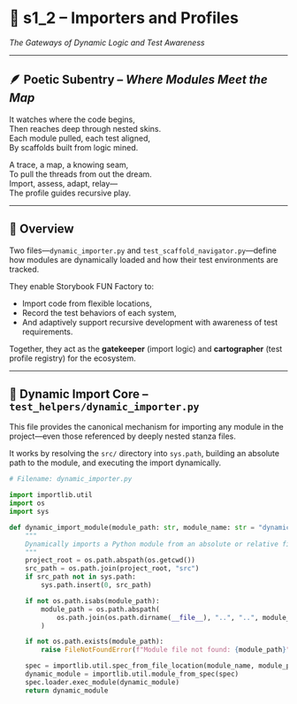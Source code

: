 <!-- Save to: shagi_archives/gdj_25/s05/s05/core_ecosystem_map/s1_2_importers_and_profiles.md -->

# 📜 s1_2 – Importers and Profiles  
*The Gateways of Dynamic Logic and Test Awareness*

---

## 🪶 Poetic Subentry – *Where Modules Meet the Map*

It watches where the code begins,  
Then reaches deep through nested skins.  
Each module pulled, each test aligned,  
By scaffolds built from logic mined.  

A trace, a map, a knowing seam,  
To pull the threads from out the dream.  
Import, assess, adapt, relay—  
The profile guides recursive play.  

---

## 📘 Overview

Two files—`dynamic_importer.py` and `test_scaffold_navigator.py`—define how modules are dynamically loaded and how their test environments are tracked.

They enable Storybook FUN Factory to:

- Import code from flexible locations,
- Record the test behaviors of each system,
- And adaptively support recursive development with awareness of test requirements.

Together, they act as the **gatekeeper** (import logic) and **cartographer** (test profile registry) for the ecosystem.

---

## 📂 Dynamic Import Core – `test_helpers/dynamic_importer.py`

This file provides the canonical mechanism for importing any module in the project—even those referenced by deeply nested stanza files.

It works by resolving the `src/` directory into `sys.path`, building an absolute path to the module, and executing the import dynamically.

```python
# Filename: dynamic_importer.py

import importlib.util
import os
import sys

def dynamic_import_module(module_path: str, module_name: str = "dynamic_module"):
    """
    Dynamically imports a Python module from an absolute or relative file path.
    """
    project_root = os.path.abspath(os.getcwd())
    src_path = os.path.join(project_root, "src")
    if src_path not in sys.path:
        sys.path.insert(0, src_path)

    if not os.path.isabs(module_path):
        module_path = os.path.abspath(
            os.path.join(os.path.dirname(__file__), "..", "..", module_path)
        )

    if not os.path.exists(module_path):
        raise FileNotFoundError(f"Module file not found: {module_path}")

    spec = importlib.util.spec_from_file_location(module_name, module_path)
    dynamic_module = importlib.util.module_from_spec(spec)
    spec.loader.exec_module(dynamic_module)
    return dynamic_module
